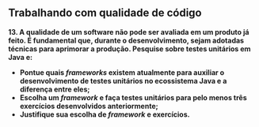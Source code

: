 ## **Trabalhando com qualidade de código**

**13. A qualidade de um software não pode ser avaliada em um produto já feito. É fundamental que, durante o desenvolvimento, sejam adotadas técnicas para aprimorar a produção. Pesquise sobre testes unitários em Java e:**    

- **Pontue quais *frameworks* existem atualmente para auxiliar o desenvolvimento de testes unitários no ecossistema Java e a diferença entre eles;**    
- **Escolha um *framework* e faça testes unitários para pelo menos três exercícios desenvolvidos anteriormente;**
- **Justifique sua escolha de *framework* e exercícios.**
